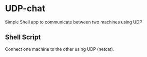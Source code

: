 # UDP-chat
Simple Shell app to communicate between two machines using UDP

## Shell Script
Connect one machine to the other using UDP (netcat). 
